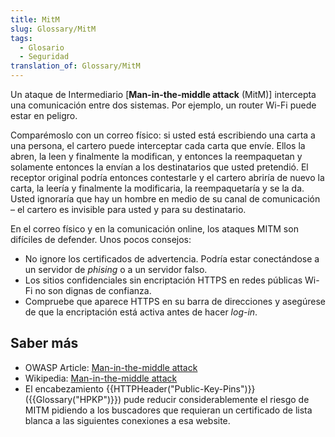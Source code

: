 ```yaml
---
title: MitM
slug: Glossary/MitM
tags:
  - Glosario
  - Seguridad
translation_of: Glossary/MitM
---
```


Un ataque de Intermediario \[**Man-in-the-middle attack** (MitM)] intercepta una comunicación entre dos sistemas. Por ejemplo, un router Wi-Fi puede estar en peligro.

Comparémoslo con un correo físico: si usted está escribiendo una carta a una persona, el cartero puede interceptar cada carta que envíe. Ellos la abren, la leen y finalmente la modifican, y entonces la reempaquetan y solamente entonces la envían a los destinatarios que usted pretendió. El receptor original podría entonces contestarle y el cartero abriría de nuevo la carta, la leería y finalmente la modificaria, la reempaquetaría y se la da. Usted ignoraría que hay un hombre en medio de su canal de comunicación – el cartero es invisible para usted y para su destinatario.

En el correo físico y en la comunicación online, los ataques MITM son difíciles de defender. Unos pocos consejos:

- No ignore los certificados de advertencia. Podría estar conectándose a un servidor de _phising_ o a un servidor falso.
- Los sitios confidenciales sin encriptación HTTPS en redes públicas Wi-Fi no son dignas de confianza.
- Compruebe que aparece HTTPS en su barra de direcciones y asegúrese de que la encriptación está activa antes de hacer _log-in_.

## Saber más

- OWASP Article: [Man-in-the-middle attack](https://www.owasp.org/index.php/Man-in-the-middle_attack)
- Wikipedia: [Man-in-the-middle attack](https://en.wikipedia.org/wiki/Man-in-the-middle_attack)
- El encabezamiento {{HTTPHeader("Public-Key-Pins")}} ({{Glossary("HPKP")}}) pude reducir considerablemente el riesgo de MITM pidiendo a los buscadores que requieran un certificado de lista blanca a las siguientes conexiones a esa website.
